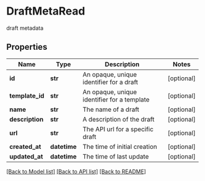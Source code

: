 # DraftMetaRead

draft metadata
## Properties
Name | Type | Description | Notes
------------ | ------------- | ------------- | -------------
**id** | **str** | An opaque, unique identifier for a draft | [optional] 
**template_id** | **str** | An opaque, unique identifier for a template | [optional] 
**name** | **str** | The name of a draft | [optional] 
**description** | **str** | A description of the draft | [optional] 
**url** | **str** | The API url for a specific draft | [optional] 
**created_at** | **datetime** | The time of initial creation | [optional] 
**updated_at** | **datetime** | The time of last update | [optional] 

[[Back to Model list]](../README.md#documentation-for-models) [[Back to API list]](../README.md#documentation-for-api-endpoints) [[Back to README]](../README.md)



